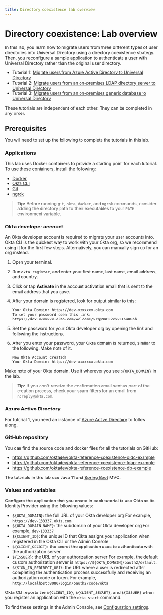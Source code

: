 ```yaml
---
title: Directory coexistence lab overview
---
```


# Directory coexistence: Lab overview

In this lab, you learn how to migrate users from three different types of user directories into Universal Directory using a directory coexistence strategy. Then, you reconfigure a sample application to authenticate a user with Universal Directory rather than the original user directory.

* Tutorial 1: [Migrate users from Azure Active Directory to Universal Directory](/architecture-center/reference-architectures/directory-coexistence/lab-1-azure-ad)
* Tutorial 2: [Migrate users from an on-premises LDAP directory server to Universal Directory](/architecture-center/reference-architectures/directory-coexistence/lab-2-ldap-server)
* Tutorial 3: [Migrate users from an on-premises generic database to Universal Directory](/architecture-center/reference-architectures/directory-coexistence/lab-3-generic-database)

These tutorials are independent of each other. They can be completed in any order.

## Prerequisites

You will need to set up the following to complete the tutorials in this lab.

### Applications

This lab uses Docker containers to provide a starting point for each tutorial. To use these containers, install the following:

* [Docker](https://docs.docker.com/get-docker/)
* [Okta CLI](https://cli.okta.com/)
* [Git](https://git-scm.com/downloads)
* [ngrok](https://ngrok.com/download)

> **Tip:** Before running `git`, `okta`, `docker`, and `ngrok` commands, consider adding the directory path to their executables to your `PATH` environment variable.

### Okta developer account

An Okta developer account is required to migrate your user accounts into. Okta CLI is the quickest way to work with your Okta org, so we recommend using it for the first few steps. Alternatively, you can manually sign up for an org instead.

1. Open your terminal.
2. Run `okta register`, and enter your first name, last name, email address, and country.
3. Click or tap **Activate** in the account activation email that is sent to the email address that you gave.
4. After your domain is registered, look for output similar to this:

   ```txt
   Your Okta Domain: https://dev-xxxxxxx.okta.com
   To set your password open this link:
   https://dev-xxxxxxx.okta.com/welcome/xrqyNKPCZcvxL1ouKUoh
   ```

5. Set the password for your Okta developer org by opening the link and following the instructions.
6. After you enter your password, your Okta domain is returned, similar to the following. Make note of it.

   ```txt
   New Okta Account created!
   Your Okta Domain: https://dev-xxxxxxx.okta.com
   ```

Make note of your Okta domain. Use it wherever you see `${OKTA_DOMAIN}` in the lab.

> **Tip:** If you don't receive the confirmation email sent as part of the creation process, check your spam filters for an email from `noreply@okta.com`.

### Azure Active Directory

For tutorial 1, you need an instance of [Azure Active Directory](https://azure.microsoft.com/en-ca/products/active-directory/) to follow along.

### GitHub repository

You can find the source code and docker files for all the tutorials on GitHub:

* <https://github.com/oktadev/okta-reference-coexistence-oidc-example>
* <https://github.com/oktadev/okta-reference-coexistence-ldap-example>
* <https://github.com/oktadev/okta-reference-coexistence-db-example>

The tutorials in this lab use Java 11 and [Spring Boot](https://spring.io/projects/spring-boot) MVC.

### Values and variables

Configure the application that you create in each tutorial to use Okta as its Identity Provider using the following values:

* `${OKTA_DOMAIN}`: the full URL of your Okta developer org
   For example, `https://dev-133337.okta.com`
* `${OKTA_DOMAIN_NAME}`: the subdomain of your Okta developer org
   For example, `dev-133337`
* `${CLIENT_ID}`: the unique ID that Okta assigns your application when registered in the Okta CLI or the Admin Console
* `${CLIENT_SECRET}`: the secret the application uses to authenticate with the authorization server
* `${ISSUER}`: the URL of your authorization server
   For example, the default custom authorization server is `https://${OKTA_DOMAIN}/oauth2/default`.
* `${SIGN_IN_REDIRECT_URI}`: the URL where a user is redirected after completing the authentication process successfully and receiving an authorization code or token.
   For example, `http://localhost:8080/login/oauth2/code/okta`

Okta CLI reports the `${CLIENT_ID}`, `${CLIENT_SECRET}`, and `${ISSUER}` when you register an application with the `okta start` command.

To find these settings in the Admin Console, see [Configuration settings](/docs/guides/oie-embedded-common-download-setup-app/java/main/#configuration-settings).
